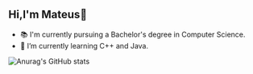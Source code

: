 ## Hi,I'm Mateus👋

- 📚 I'm currently pursuing a Bachelor's degree in Computer Science.
- 🌱 I’m currently learning C++ and Java.


![Anurag's GitHub stats](https://github-readme-stats.vercel.app/api?username=MateusNogSantos&show_icons=true&theme=synthwave)
